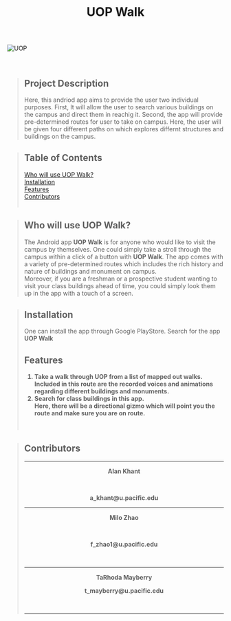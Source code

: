
# <p align=center> UOP Walk </p>
<br>
<p><img src="https://www.pacific.edu/sites/default/files/styles/two_column_header_image_desktop/public/2021-04/Tours5-Ezaura.jpeg?itok=ow-GPjvZ" alt="UOP" title="UOP Campus"/></p>
<br>

> ## Project Description
>
> Here, this andriod app aims to provide the user two individual purposes.
> First, It will allow the user to search various buildings on the campus and direct them in reachig it. 
> Second, the app will provide pre-determined routes for user to take on campus. Here, the user will be given four different paths on which explores differnt structures and buildings on the campus.

> ## Table of Contents 
> 
> [Who will use UOP Walk?](#who-will-use-uop-walk?) <br>
> [Installation](#installation) <br>
> [Features](#features) <br>
> [Contributors](#contributors) <br>
> <br>
>
> 
>
>

> ## <a name="who-will-use-uop-walk?"></a>Who will use UOP Walk?
> <p>
> The Android app <strong>UOP Walk</strong> is for anyone who would like to visit the campus by themselves. One could simply take a stroll through the campus within a click of a button with <strong>UOP Walk</strong>. The app comes with a variety of pre-determined routes which includes the rich history and nature of  
> buildings and monument on campus.
> <br>
> Moreover, if you are a freshman or a prospective student wanting to visit your class buildings ahead of time, you could simply look them up in the app with a touch 
> of a screen.
> </p>
> 
>
>
>
>

> ## Installation
> <p>
> One can install the app through Google PlayStore. Search for the app <strong>UOP Walk</strong.
> 
> 
> 
> 
> 
> </p>
>
>
> ## Features
> <ol>
> <li> Take a walk through UOP from a list of mapped out walks. <br> Included in this route are the recorded voices and animations regarding different buildings and monuments. </li>
> <li> Search for class buildings in this app. <br> Here, there will be a directional gizmo which will point you the route and make sure you are on route. </li>
>
> 
>
>
> </ol>
> <br>

> ## Contributors
> ---
> <p align=center>Alan Khant</p> <br>
> <p align=center>a_khant@u.pacific.edu </p> 
>
> ---
> <p align=center>Milo Zhao</p> <br>
> <p align=center>f_zhao1@u.pacific.edu</p> <br>
> 
> ---
> <p align=center>TaRhoda Mayberry</p>
><p align=center>t_mayberry@u.pacific.edu</p> <br>
>
> ---
>
>
>
>
>
>
>
>
>
>
>
>
>
>
>
>
>
>
>
>
>
>
>
>
>
>
>
>
>
>
>
>
>
>
>
>
>
>
>
>
>
>

















